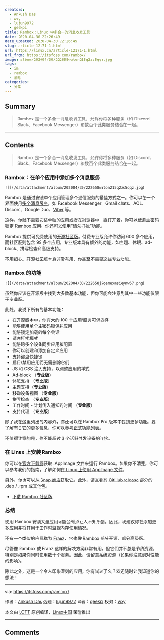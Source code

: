 ```yaml
---
creators:
  - Ankush Das
  - wxy
  - lujun9972
  - geekpi
title: Rambox：Linux 中多合一的消息收发工具
date: 2020-04-30 22:26:49
date_updated: 2020-04-30 22:26:49
slug: article-12171-1.html
url: https://linux.cn/article-12171-1.html
url_from: https://itsfoss.com/rambox/
image: album/202004/30/222658waton215q2zs5qqz.jpg
tags:
  - im
  - rambox
  - 消息
categories:
  - 分享
---
```


## Summary

> Rambox 是一个多合一消息收发工具，允许你将多种服务（如 Discord、Slack、Facebook Messenger）和数百个此类服务结合在一起。

***

<!-- more -->

## Contents

> 
> Rambox 是一个多合一消息收发工具，允许你将多种服务（如 Discord、Slack、Facebook Messenger）和数百个此类服务结合在一起。
> 
> 
> 

### Rambox：在单个应用中添加多个消息服务

`![](/data/attachment/album/202004/30/222658waton215q2zs5qqz.jpg)`

Rambox 是通过安装单个应用管理多个通信服务的最佳方式之一。你可以在一个界面使用[多个消息服务](https://itsfoss.com/best-messaging-apps-linux/)，如 Facebook Messenger、Gmail chats、AOL、Discord、Google Duo、[Viber](https://itsfoss.com/viber-linux-client-beta-install/) 等。

这样，你就不需要安装单独的应用或者在浏览器中一直打开着。你可以使用主密码锁定 Rambox 应用。你还可以使用“请勿打扰”功能。

Rambox 提供可免费使用的[开源社区版](https://rambox.pro/#ce)。付费专业版允许你访问 600 多个应用，而社区版则包含 99 多个应用。专业版本具有额外的功能，如主题、休眠、ad-block、拼写检查和高级支持。

不用担心。开源社区版本身非常有用，你甚至不需要这些专业功能。

### Rambox 的功能

`![](/data/attachment/album/202004/30/222658j5qemexmsieynw57.png)`

虽然你应该在开源版中找到大多数基本功能，但你可能会注意到其中一些功能仅限于专业版。

此处，我说下所有的基本功能：

* 在开源版本中，你有大约 100 个应用/服务可供选择
* 能够使用单个主密码锁保护应用
* 能够锁定加载的每个会话
* 请勿打扰模式
* 能够跨多个设备同步应用和配置
* 你可以创建和添加自定义应用
* 支持键盘快捷键
* 启用/禁用应用而无需删除它们
* JS 和 CSS 注入支持，以调整应用的样式
* Ad-block （**专业版**）
* 休眠支持 （**专业版**）
* 主题支持（**专业版**）
* 移动设备视图 （**专业版**）
* 拼写检查 （**专业版**）
* 工作时间 - 计划传入通知的时间 （**专业版**）
* 支持代理 （**专业版**）

除了我在这里列出的内容外，你还可以在 Rambox Pro 版本中找到更多功能。要了解有关它的更多信息，你可以参考[正式功能列表](https://rambox.pro/#features)。

还值得注意的是，你不能超过 3 个活跃并发设备的连接。

### 在 Linux 上安装 Rambox

你可以在[官方下载页](https://rambox.pro/#ce)获取 .AppImage 文件来运行 Rambox。如果你不清楚，你可以参考我们的指南，了解如何[在 Linux 上使用 AppImage 文件](https://itsfoss.com/use-appimage-linux/)。

另外，你也可以从 [Snap 商店](https://snapcraft.io/rambox)获取它。此外，请查看其 [GitHub release](https://github.com/ramboxapp/community-edition/releases) 部分的 .deb / .rpm 或其他包。

* [下载 Rambox 社区版](https://rambox.pro/#ce)

### 总结

使用 Rambox 安装大量应用可能会有点让人不知所措。因此，我建议你在添加更多应用并将其用于工作时监视内存使用情况。

还有一个类似的应用称为 [Franz](https://itsfoss.com/franz-messaging-app/)，它也像 Rambox 部分开源、部分高级版。

尽管像 Rambox 或 Franz 这样的解决方案非常有用，但它们并不总是节约资源，特别是如果你同时使用数十个服务。因此，请留意系统资源（如果你注意到对性能的影响）。

除此之外，这是一个令人印象深刻的应用。你有试过了么？欢迎随时让我知道你的想法！

---

via: <https://itsfoss.com/rambox/>

作者：[Ankush Das](https://itsfoss.com/author/ankush/) 选题：[lujun9972](https://github.com/lujun9972) 译者：[geekpi](https://github.com/geekpi) 校对：[wxy](https://github.com/wxy)

本文由 [LCTT](https://github.com/LCTT/TranslateProject) 原创编译，[Linux中国](https://linux.cn/) 荣誉推出

***

## Comments

